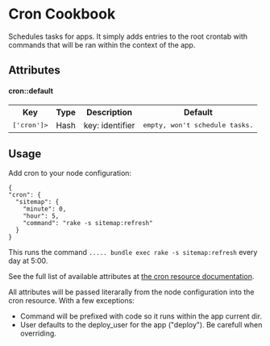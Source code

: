 Cron Cookbook
==================

Schedules tasks for apps. It simply adds entries to the root crontab
with commands that will be ran within the context of the app.

Attributes
----------

#### cron::default
<table>
  <tr>
    <th>Key</th>
    <th>Type</th>
    <th>Description</th>
    <th>Default</th>
  </tr>
  <tr>
    <td><tt>['cron']></td>
    <td>Hash</td>
    <td>key: identifier</td>
    <td><tt>empty, won't schedule tasks.</tt></td>
  </tr>
</table>

Usage
-----

Add cron to your node configuration:

```@json
{
"cron": {
  "sitemap": {
    "minute": 0,
    "hour": 5,
    "command": "rake -s sitemap:refresh"
  }
}
```
This runs the command `..... bundle exec rake -s sitemap:refresh` every
day at 5:00.

See the full list of available attributes at [the cron resource
documentation](http://docs.chef.io/resource_cron.html).

All attributes will be passed literarally from the node configuration
into the cron resource. With a few exceptions:

* Command will be prefixed with code so it runs within the app current dir.
* User defaults to the deploy\_user for the app ("deploy"). Be carefull when overriding.
